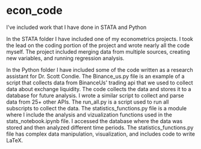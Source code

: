 # econ_code
I've included work that I have done in STATA and Python

In the STATA folder I have included one of my econometrics projects. I took the lead on the coding portion of the project and wrote nearly all the code myself. The project included merging data from multiple sources, creating new variables, and running regression analysis.

In the Python folder I have included some of the code written as a research assistant for Dr. Scott Condie. The Binance_us.py file is an example of a script that collects data from BinanceUs' trading api that we used to collect data about exchange liquidity. The code collects the data and stores it to a database for future analysis. I wrote a similar script to collect and parse data from 25+ other APIs. The run_all.py is a script used to run all subscripts to collect the data. The statistics_functions.py file is a module where I include the analysis and vizualization functions used in the stats_notebook.ipynb file. I accessed the database where the data was stored and then analyzed different time periods. The statistics_functions.py file has complex data manipulation, visualization, and includes code to write LaTeX. 
